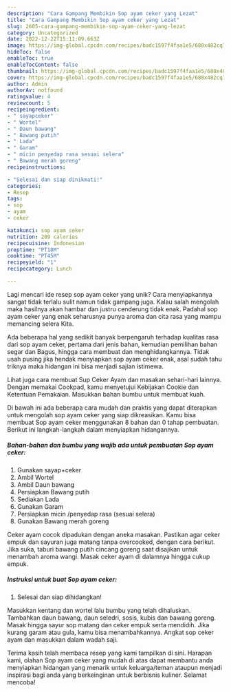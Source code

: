 ```yaml
---
description: "Cara Gampang Membikin Sop ayam ceker yang Lezat"
title: "Cara Gampang Membikin Sop ayam ceker yang Lezat"
slug: 2605-cara-gampang-membikin-sop-ayam-ceker-yang-lezat
category: Uncategorized
date: 2022-12-22T15:11:09.663Z
image: https://img-global.cpcdn.com/recipes/badc1597f4faa1e5/680x482cq70/sop-ayam-ceker-foto-resep-utama.jpg
hideToc: false
enableToc: true
enableTocContent: false
thumbnail: https://img-global.cpcdn.com/recipes/badc1597f4faa1e5/680x482cq70/sop-ayam-ceker-foto-resep-utama.jpg
cover: https://img-global.cpcdn.com/recipes/badc1597f4faa1e5/680x482cq70/sop-ayam-ceker-foto-resep-utama.jpg
author: Admin
authorAv: notfound
ratingvalue: 4
reviewcount: 5
recipeingredient:
- " sayapceker"
- " Wortel"
- " Daun bawang"
- " Bawang putih"
- " Lada"
- " Garam"
- " micin penyedap rasa sesuai selera"
- " Bawang merah goreng"
recipeinstructions:

- "Selesai dan siap dinikmati!"
categories:
- Resep
tags:
- sop
- ayam
- ceker

katakunci: sop ayam ceker 
nutrition: 209 calories
recipecuisine: Indonesian
preptime: "PT18M"
cooktime: "PT45M"
recipeyield: "1"
recipecategory: Lunch

---
```





Lagi mencari ide resep sop ayam ceker yang unik? Cara menyiapkannya sangat tidak terlalu sulit namun tidak gampang juga. Kalau salah mengolah maka hasilnya akan hambar dan justru cenderung tidak enak. Padahal sop ayam ceker yang enak seharusnya punya aroma dan cita rasa yang mampu memancing selera Kita.





Ada beberapa hal yang sedikit banyak berpengaruh terhadap kualitas rasa dari sop ayam ceker, pertama dari jenis bahan, kemudian pemilihan bahan segar dan Bagus, hingga cara membuat dan menghidangkannya. Tidak usah pusing jika hendak menyiapkan sop ayam ceker enak,      asal sudah tahu triknya maka hidangan ini bisa menjadi sajian istimewa.














Lihat juga cara membuat Sup Ceker Ayam dan masakan sehari-hari lainnya. Dengan memakai Cookpad, kamu menyetujui Kebijakan Cookie dan Ketentuan Pemakaian. Masukkan bahan bumbu untuk membuat kuah.






Di bawah ini ada beberapa cara mudah dan praktis yang dapat diterapkan untuk mengolah sop ayam ceker yang siap dikreasikan. Kamu bisa membuat Sop ayam ceker menggunakan 8 bahan dan 0 tahap pembuatan. Berikut ini langkah-langkah dalam menyiapkan hidangannya.

<!--inarticleads1-->

##### Bahan-bahan dan bumbu yang wajib ada untuk pembuatan Sop ayam ceker:

1. Gunakan  sayap+ceker
1. Ambil  Wortel
1. Ambil  Daun bawang
1. Persiapkan  Bawang putih
1. Sediakan  Lada
1. Gunakan  Garam
1. Persiapkan  micin /penyedap rasa (sesuai selera)
1. Gunakan  Bawang merah goreng


Ceker ayam cocok dipadukan dengan aneka masakan. Pastikan agar ceker empuk dan sayuran juga matang tanpa overcooked, dengan cara berikut. Jika suka, taburi bawang putih cincang goreng saat disajikan untuk menambah aroma wangi. Masak ceker ayam di dalamnya hingga cukup empuk. 

<!--inarticleads2-->

##### Instruksi untuk buat Sop ayam ceker:


1. Selesai dan siap dihidangkan!

Masukkan kentang dan wortel lalu bumbu yang telah dihaluskan. Tambahkan daun bawang, daun seledri, sosis, kubis dan bawang goreng. Masak hingga sayur sop matang dan ceker empuk serta mendidih. Jika kurang garam atau gula, kamu bisa menambahkannya. Angkat sop ceker ayam dan masukkan dalam wadah saji. 

Terima kasih telah membaca resep yang kami tampilkan di sini. Harapan kami, olahan Sop ayam ceker yang mudah di atas dapat membantu anda menyiapkan hidangan yang menarik untuk keluarga/teman ataupun menjadi inspirasi bagi anda yang berkeinginan untuk berbisnis kuliner. Selamat mencoba!

